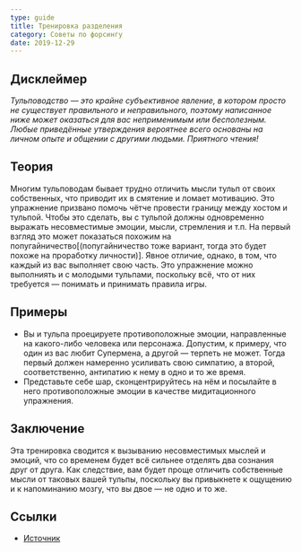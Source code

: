 ```yaml
---
type: guide
title: Тренировка разделения
category: Советы по форсингу
date: 2019-12-29
---
```

## Дисклеймер
_Тульповодство — это крайне субъективное явление, в котором просто не существует правильного и неправильного, поэтому написанное ниже может оказаться для вас неприменимым или бесполезным. Любые приведённые утверждения вероятнее всего основаны на личном опыте и общении с другими людьми. Приятного чтения!_

## Теория
Многим тульповодам бывает трудно отличить мысли тульп от своих собственных, что приводит их в смятение и ломает мотивацию. Это упражнение призвано помочь чётче провести границу между хостом и тульпой. Чтобы это сделать, вы с тульпой должны одновременно выражать несовместимые эмоции, мысли, стремления и т.п. На первый взгляд это может показаться похожим на попугайничество[(попугайничество тоже вариант, тогда это будет похоже на проработку личности)]. Явное отличие, однако, в том, что каждый из вас выполняет свою часть. Это упражнение можно выполниять и с молодыми тульпами, поскольку всё, что от них требуется — понимать и принимать правила игры.

## Примеры
* Вы и тульпа проецируете противоположные эмоции, направленные на какого-либо человека или персонажа. Допустим, к примеру, что один из вас любит Супермена, а другой — терпеть не может. Тогда первый должен намеренно усиливать свою симпатию, а второй, соответственно, антипатию к нему в одно и то же время.
* Представьте себе шар, сконцентрируйтесь на нём и посылайте в него противоположные эмоции в качестве мидитационного упражнения.

## Заключение
Эта тренировка сводится к вызыванию несовместимых мыслей и эмоций, что со временем будет всё сильнее отделять два сознания друг от друга. Как следствие, вам будет проще отличить собственные мысли от таковых вашей тульпы, поскольку вы привыкнете к ощущению и к напоминанию мозгу, что вы двое — не одно и то же.



## Ссылки
* [Источник](https://community.tulpa.info/thread-misc-separation-exercise)
